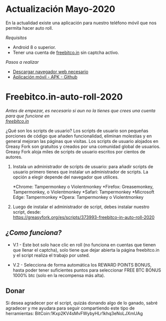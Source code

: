 # Actualización Mayo-2020
En la actualidad existe una aplicación para nuestro teléfono móvil que nos permita hacer auto roll.

*Requisitos*
* Android 8 o superior.
* Tener una cuenta de [freebitco.in](https://freebitco.in/?r=6316189) sin captcha activo.

*Pasos a realizar*
* [Descargar navegador web necesario](https://brave.com/?ref=wui138)
* [Aplicación móvil - APK - Github](https://chlegou.github.io/bitbot/)

# Freebitco.in-auto-roll-2020
*Antes de empezar, es necesario si aun no la tienes que crees una cuenta para que funcione en <br/> [freebitco.in](https://freebitco.in/?r=6316189)*

¿Qué son los scripts de usuario?
Los scripts de usuario son pequeñas porciones de código que añaden funcionalidad, eliminan molestias y en general mejoran las páginas que visitas. Los scripts de usuario alojados en Greasy Fork son gratuitos y creados por una comunidad global de usuarios. Greasy Fork aloja miles de scripts de usuario escritos por cientos de autores.

1) Instala un administrador de scripts de usuario: para añadir scripts de usuario primero tienes que instalar un administrador de scripts. La opción a elegir depende del navegador que utilices.

    *Chrome: Tampermonkey o Violentmonkey
    *Firefox: Greasemonkey, Tampermonkey, o Violentmonkey
    *Safari: Tampermonkey
    *Microsoft Edge: Tampermonkey
    *Opera: Tampermonkey o Violentmonkey

2) Luego de instalar el administrador de script, debes instalar nuestro script, desde:<br/>
https://greasyfork.org/es/scripts/373993-freebitco-in-auto-roll-2020

## *¿Como funciona?*
* V.1 - Este bot solo hace clic en roll (no funciona en cuentas que tienen que llenar el captcha), solo tiene que dejar abierta la página freebitco.in y el script realiza el trabajo por usted.

* V.2 - Selecciona de forma automática los REWARD POINTS BONUS, hasta poder tener suficientes puntos para seleccionar FREE BTC BONUS 1000% btc (solo en la recompensa más alta).

## **Donar**

Si desea agradecer por el script, quizás donando algo de lo ganado, sabré agradecer y me ayudara para seguir compartiendo este tipo de herramientas: BitCoin:1Kxp2KV4sMvFWybyHLr1khq3eNoLJXmUAg


